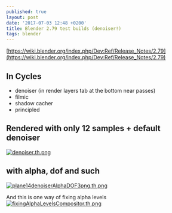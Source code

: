 ```yaml
---
published: true
layout: post
date: '2017-07-03 12:48 +0200'
title: Blender 2.79 test builds (denoiser!)
tags: blender
---
```

[https://wiki.blender.org/index.php/Dev:Ref/Release_Notes/2.79](https://wiki.blender.org/index.php/Dev:Ref/Release_Notes/2.79)

## In Cycles  
- denoiser (in render layers tab at the bottom near passes)
- filmic
- shadow cacher
- principled

## Rendered with only 12 samples + default denoiser  
[![denoiser.th.png](https://cdn.scrot.moe/images/2017/07/03/denoiser.th.png)](https://cdn.scrot.moe/images/2017/07/03/denoiser.png)

## with alpha, dof and such
[![plane14denoiserAlphaDOF3png.th.png](https://cdn.scrot.moe/images/2017/07/03/plane14denoiserAlphaDOF3png.th.png)](https://cdn.scrot.moe/images/2017/07/03/plane14denoiserAlphaDOF3png.png)

And this is one way of fixing alpha levels  
[![fixingAlphaLevelsCompositor.th.png](https://cdn.scrot.moe/images/2017/07/03/fixingAlphaLevelsCompositor.th.png)](https://cdn.scrot.moe/images/2017/07/03/fixingAlphaLevelsCompositor.png)
